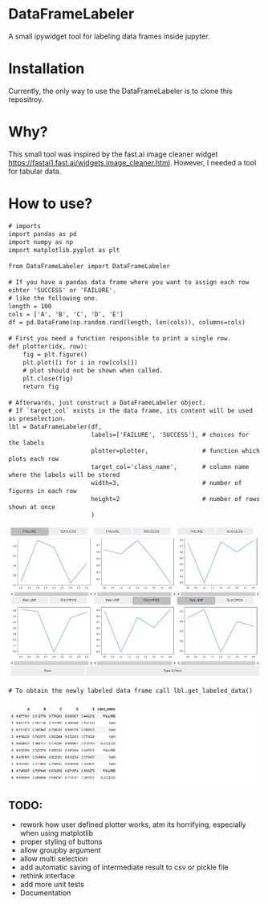 # DataFrameLabeler
A small ipywidget tool for labeling data frames inside jupyter.

# Installation

Currently, the only way to use the DataFrameLabeler is to clone this repositroy.

# Why?

This small tool was inspired by the fast.ai image cleaner widget https://fastai1.fast.ai/widgets.image_cleaner.html.
However, I needed a tool for tabular data.

# How to use?

```
# imports
import pandas as pd
import numpy as np
import matplotlib.pyplot as plt

from DataFrameLabeler import DataFrameLabeler

# If you have a pandas data frame where you want to assign each row eihter 'SUCCESS' or 'FAILURE'.
# like the following one.
length = 100
cols = ['A', 'B', 'C', 'D', 'E']
df = pd.DataFrame(np.random.rand(length, len(cols)), columns=cols)

# First you need a function responsible to print a single row.
def plotter(idx, row):
    fig = plt.figure()
    plt.plot([i for i in row[cols]])
    # plot should not be shown when called.
    plt.close(fig)
    return fig
    
# Afterwards, just construct a DataFrameLabeler object.
# If `target_col` exists in the data frame, its content will be used as preselection.
lbl = DataFrameLabeler(df,
                       labels=['FAILURE', 'SUCCESS'], # choices for the labels
                       plotter=plotter,               # function which plots each row
                       target_col='class_name',       # column name where the labels will be stored
                       width=3,                       # number of figures in each row
                       height=2                       # number of rows shown at once
                       )
```
![DataFrameLabeler](images/screenshot_lbl.png)
```
# To obtain the newly labeled data frame call lbl.get_labeled_data()
```
![Result](images/screenshot_res.png)

## TODO:
* rework how user defined plotter works, atm its horrifying, especially when
  using matplotlib
* proper styling of buttons
* allow groupby argument
* allow multi selection
* add automatic saving of intermediate result to csv or pickle file
* rethink interface
* add more unit tests
* Documentation
